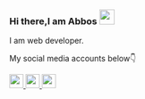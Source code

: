 ### Hi there,I am Abbos <img src="https://media.giphy.com/media/hvRJCLFzcasrR4ia7z/giphy.gif" width="27px">
I am web developer.
                         
My social media accounts below👇 <br>

<a href="https://www.linkedin.com/in/abbosshamsiddin?lipi=urn%3Ali%3Apage%3Ad_flagship3_profile_view_base_contact_details%3BKEJQ1JbZSpuOgjUV1GslMw%3D%3D">
  <img src="https://image.similarpng.com/very-thumbnail/2020/07/Linkedin-logo-transparent-PNG.png" width="25px">
</a>

<a href="https://instagram.com/Abbos_shamsiddin">
  <img src="https://upload.wikimedia.org/wikipedia/commons/thumb/e/e7/Instagram_logo_2016.svg/2048px-Instagram_logo_2016.svg.png" width="25px">
</a>

<a href="https://www.linkedin.com/in/abbosshamsiddin?lipi=urn%3Ali%3Apage%3Ad_flagship3_profile_view_base_contact_details%3BKEJQ1JbZSpuOgjUV1GslMw%3D%3D">
  <img src="https://image.similarpng.com/very-thumbnail/2020/07/Linkedin-logo-transparent-PNG.png" width="25px">
</a>

